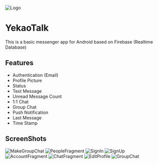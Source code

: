 ![Logo](https://user-images.githubusercontent.com/58547845/75366486-2859c580-5902-11ea-91db-e5a399c989ea.png)

# YekaoTalk
This is a basic messenger app for Android based on Firebase (Realtime Database) 

## Features
* Authentication (Email)
* Profile Picture
* Status
* Text Message
* Unread Message Count
* 1:1 Chat 
* Group Chat
* Push Notification
* Last Message
* Time Stamp

## ScreenShots

![MakeGroupChat](https://user-images.githubusercontent.com/58547845/75364377-001c9780-58ff-11ea-9684-29816661dc02.png)
![PeopleFragment](https://user-images.githubusercontent.com/58547845/75364381-014dc480-58ff-11ea-9c64-abde4237748b.png)
![SignIn](https://user-images.githubusercontent.com/58547845/75364388-027ef180-58ff-11ea-89ea-68da2fccaa00.png)
![SignUp](https://user-images.githubusercontent.com/58547845/75364389-027ef180-58ff-11ea-8d4b-2f6797b41b8d.png)
![AccountFragment](https://user-images.githubusercontent.com/58547845/75364392-03178800-58ff-11ea-88ae-e3730f25e7b4.png)
![ChatFragment](https://user-images.githubusercontent.com/58547845/75364393-03b01e80-58ff-11ea-93ac-b711f6d1f8cb.png)
![EditProfile](https://user-images.githubusercontent.com/58547845/75364394-0448b500-58ff-11ea-9b91-46dcd4173c25.png)
![GroupChat](https://user-images.githubusercontent.com/58547845/75364395-04e14b80-58ff-11ea-8f6b-7dab99484e16.png)

